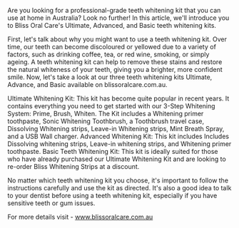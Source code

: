 Are you looking for a professional-grade teeth whitening kit that you can use at home in Australia? Look no further! In this article, we'll introduce you to Bliss Oral Care's Ultimate, Advanced, and Basic teeth whitening kits.  

First, let's talk about why you might want to use a teeth whitening kit. Over time, our teeth can become discoloured or yellowed due to a variety of factors, such as drinking coffee, tea, or red wine, smoking, or simply ageing. A teeth whitening kit can help to remove these stains and restore the natural whiteness of your teeth, giving you a brighter, more confident smile.
Now, let's take a look at our three teeth whitening kits Ultimate, Advance, and Basic available on blissoralcare.com.au. 

Ultimate Whitening Kit: This kit has become quite popular in recent years. It contains everything you need to get started with our 3-Step Whitening System: Prime, Brush, Whiten. The Kit includes a Whitening primer toothpaste, Sonic Whitening Toothbrush, a Toothbrush travel case, Dissolving Whitening strips, Leave-in Whitening strips, Mint Breath Spray, and a USB Wall charger.
Advanced Whitening Kit: This kit includes Includes Dissolving whitening strips, Leave-in whitening strips, and Whitening primer toothpaste.
Basic Teeth Whitening Kit: This kit is ideally suited for those who have already purchased our Ultimate Whitening Kit and are looking to re-order Bliss Whitening Strips at a discount.


No matter which teeth whitening kit you choose, it's important to follow the instructions carefully and use the kit as directed. It's also a good idea to talk to your dentist before using a teeth whitening kit, especially if you have sensitive teeth or gum issues.

For more details visit - www.blissoralcare.com.au


